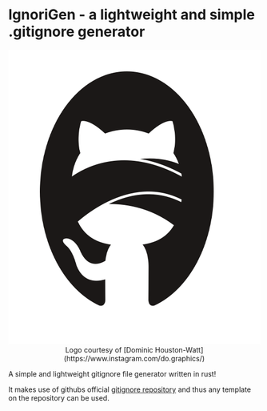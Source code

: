 # IgnoriGen - a lightweight and simple .gitignore generator

<p align="center">
<img height="588" width="695" src="./blindfolded_github.png">
  <br>
Logo courtesy of [Dominic Houston-Watt](https://www.instagram.com/do.graphics/)
</p>

A simple and lightweight gitignore file generator written in rust!

It makes use of githubs official [gitignore repository](https://github.com/github/gitignore) and thus any template on the repository can be used.
